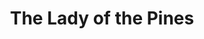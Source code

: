 ---
pid: CH819
title: The Lady of the Pines
location_transcription: Frankford and Market
zipcode: NJ08200
outside_phl: " WILAYA BECHAR"
neighborhood: 
age: '22'
age_range: 20-29
instagram: 
image_file_name: CH_819.jpg
proposal_transcription: 
topic: Unknown
topic_summary: '0'
type: Other No Form
keywords_other: 
credit: Jonas Serup
image_labels: 
twitter: 
facebook: 
permalink: "/monuments/ch819/"
layout: item-page
---